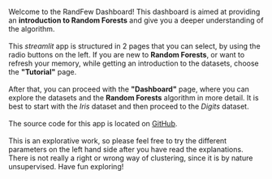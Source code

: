 <p class="text-font">
Welcome to the RandFew Dashboard!
This dashboard is aimed at providing an <b>introduction to Random Forests</b> and give you a deeper understanding of the algorithm.
<br><br>
This <i>streamlit</i> app is structured in 2 pages that you can select, by using the radio buttons on the left. If you are new to <b>Random Forests</b>, or want to refresh your memory, while getting an introduction to the datasets, choose the <b>"Tutorial"</b> page.
<br><br>
After that, you can proceed with the <b>"Dashboard"</b> page, where you can explore the datasets and the <b>Random Forests</b> algorithm in more detail. It is best to start with the <i>Iris</i> dataset and then proceed to the <i>Digits</i> dataset.
<br><br>
The source code for this app is located on <a href="https://github.com/betaigeuze/Masterarbeit">GitHub</a>.  
<br><br>
This is an explorative work, so please feel free to try the different parameters on the left hand side after you have read the explanations.
There is not really a right or wrong way of clustering, since it is by nature unsupervised.
Have fun exploring!
</p>